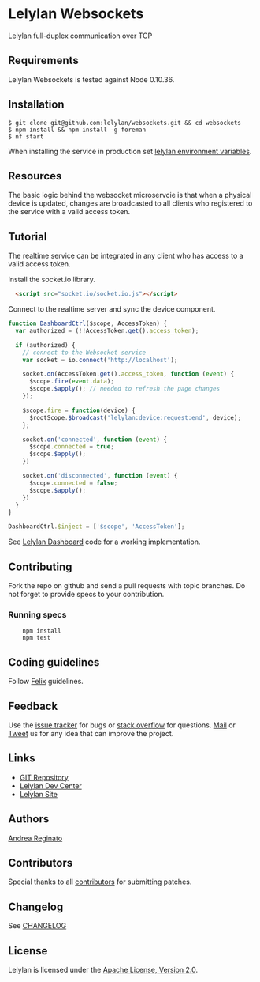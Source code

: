 # Lelylan Websockets

Lelylan full-duplex communication over TCP


## Requirements

Lelylan Websockets is tested against Node 0.10.36.


## Installation

    $ git clone git@github.com:lelylan/websockets.git && cd websockets
    $ npm install && npm install -g foreman
    $ nf start
    
When installing the service in production set [lelylan environment variables](https://github.com/lelylan/lelylan/blob/master/README.md#production).


## Resources

The basic logic behind the websocket microservcie is that when a physical device is updated, changes are broadcasted to all clients who registered to the service with a valid access token.

## Tutorial

The realtime service can be integrated in any client who has access to a valid access token.

Install the socket.io library.

```html
  <script src="socket.io/socket.io.js"></script>
```

Connect to the realtime server and sync the device component.

```javascript
function DashboardCtrl($scope, AccessToken) {
  var authorized = (!!AccessToken.get().access_token);

  if (authorized) {
    // connect to the Websocket service
    var socket = io.connect('http://localhost');

    socket.on(AccessToken.get().access_token, function (event) {
      $scope.fire(event.data);
      $scope.$apply(); // needed to refresh the page changes
    });

    $scope.fire = function(device) {
      $rootScope.$broadcast('lelylan:device:request:end', device);
    };

    socket.on('connected', function (event) {
      $scope.connected = true;
      $scope.$apply();
    })

    socket.on('disconnected', function (event) {
      $scope.connected = false;
      $scope.$apply();
    })
  }
}

DashboardCtrl.$inject = ['$scope', 'AccessToken'];
```

See [Lelylan Dashboard](http://lelylan.github.io/devices-dashboard-ng) code for a working implementation.



## Contributing

Fork the repo on github and send a pull requests with topic branches.
Do not forget to provide specs to your contribution.

### Running specs

        npm install
        npm test


## Coding guidelines

Follow [Felix](http://nodeguide.com/style.html) guidelines.


## Feedback

Use the [issue tracker](http://github.com/lelylan/websockets/issues) for bugs or [stack overflow](http://stackoverflow.com/questions/tagged/lelylan) for questions.
[Mail](mailto:dev@lelylan.com) or [Tweet](http://twitter.com/lelylan) us for any idea that can improve the project.


## Links

* [GIT Repository](http://github.com/lelylan/websockets)
* [Lelylan Dev Center](http://dev.lelylan.com)
* [Lelylan Site](http://lelylan.com)


## Authors

[Andrea Reginato](https://www.linkedin.com/in/andreareginato)


## Contributors

Special thanks to all [contributors](https://github.com/lelylan/websockets/contributors)
for submitting patches.


## Changelog

See [CHANGELOG](https://github.com/lelylan/websockets/blob/master/CHANGELOG.md)


## License

Lelylan is licensed under the [Apache License, Version 2.0](http://www.apache.org/licenses/LICENSE-2.0).
